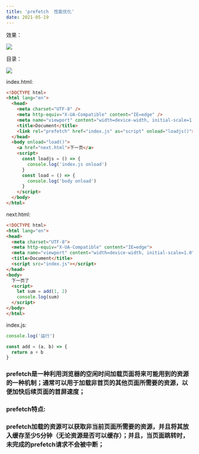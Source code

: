 ```yaml
---
title: 'prefetch  性能优化'
date: 2021-05-19
---   
```

效果：

![](https://img-blog.csdnimg.cn/20210519102011749.gif)

目录：

![](https://img-blog.csdnimg.cn/20210519101836771.png?x-oss-processimage/watermark,type_ZmFuZ3poZW5naGVpdGk,shadow_10,text_aHR0cHM6Ly9ibG9nLmNzZG4ubmV0L3h1dG9uZ2Jhbw,size_16,color_FFFFFF,t_70)

index.html:

```html
<!DOCTYPE html>
<html lang="en">
  <head>
    <meta charset="UTF-8" />
    <meta http-equiv="X-UA-Compatible" content="IE=edge" />
    <meta name="viewport" content="width=device-width, initial-scale=1.0" />
    <title>Document</title>
    <link rel="prefetch" href="index.js" as="script" onload="loadjs()">
  </head>
  <body onload="load()">
    <a href="next.html">下一页</a>
    <script>
      const loadjs = () => {
        console.log('index.js onload')       
      }
      const load = () => {
        console.log('body onload')
      }
    </script>
  </body>
</html>
```

next.html:

```html
<!DOCTYPE html>
<html lang="en">
<head>
  <meta charset="UTF-8">
  <meta http-equiv="X-UA-Compatible" content="IE=edge">
  <meta name="viewport" content="width=device-width, initial-scale=1.0">
  <title>Document</title>
  <script src="index.js"></script>
</head>
<body>
  下一页了
  <script>
    let sum = add(1, 2)
    console.log(sum)
  </script>
</body>
</html>
```

index.js:

```javascript
console.log('运行')

const add = (a, b) => {
  return a + b
}
```

### prefetch是一种利用浏览器的空闲时间加载页面将来可能用到的资源的一种机制；通常可以用于加载非首页的其他页面所需要的资源，以便加快后续页面的首屏速度；

### prefetch特点:

### prefetch加载的资源可以获取非当前页面所需要的资源，并且将其放入缓存至少5分钟（无论资源是否可以缓存）；并且，当页面跳转时，未完成的prefetch请求不会被中断；